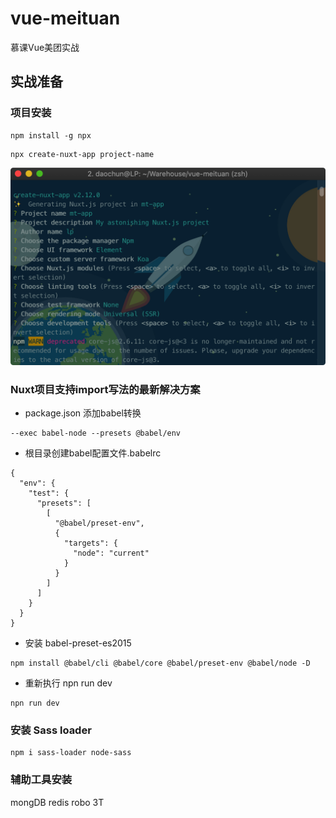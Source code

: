# vue-meituan
慕课Vue美团实战
## 实战准备
### 项目安装
```
npm install -g npx
```
```
npx create-nuxt-app project-name
```

![](https://raw.githubusercontent.com/liupcoder/PictureBed/master/img/20200111212323.png)
### Nuxt项目支持import写法的最新解决方案
* package.json 添加babel转换

```
--exec babel-node --presets @babel/env
```

* 根目录创建babel配置文件.babelrc

```
{
  "env": {
    "test": {
      "presets": [
        [
          "@babel/preset-env",
          {
            "targets": {
              "node": "current"
            }
          }
        ]
      ]
    }
  }
}
```

*  安装 babel-preset-es2015


```
npm install @babel/cli @babel/core @babel/preset-env @babel/node -D
```

* 重新执行 npn run dev 


```
npn run dev 
```

### 安装 Sass loader
```
npm i sass-loader node-sass
```

### 辅助工具安装
mongDB 
redis
robo 3T
